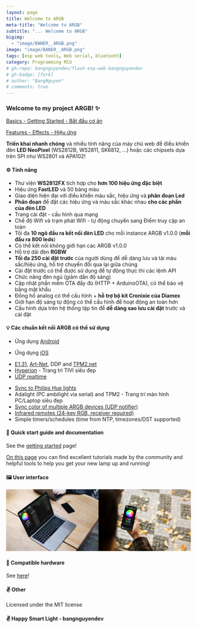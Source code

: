 ```yaml
---
layout: page
title: Welcome to ARGB
meta-title: "Welcome to ARGB"
subtitle: "... Welcome to ARGB"
bigimg:
  - "image/BANER__ARGB.png"
image: "image/BANER__ARGB.png"
tags: [esp web tools, Web serial, bluetooth]
category: Programming MCU
# gh-repo: bangnguyendev/flash-esp-web-bangnguyendev
# gh-badge: [fork]
# author: "BangNguyen"
# comments: true
---
```


### Welcome to my project ARGB! ✨

[Basics - Getting Started - Bắt đầu cơ ản](basics/getting-started)

[Features - Effects - Hiệu ứng](features/effects) 

**Triển khai nhanh chóng** và nhiều tính năng của máy chủ web để điều khiển đèn **LED NeoPixel** (WS2812B, WS2811, SK6812, ...) hoặc các chipsets dựa trên SPI như WS2801 và APA102!

#### ⚙️ Tính năng

- Thư viện **WS2812FX** tích hợp cho **hơn 100 hiệu ứng đặc biệt**
- Hiệu ứng **FastLED** và 50 bảng màu
- Giao diện hiện đại với điều khiển màu sắc, hiệu ứng và **phân đoạn Led**
- **Phân đoạn** để đặt các hiệu ứng và màu sắc khác nhau **cho các phần của đèn LED**
- Trang cài đặt - cấu hình qua mạng
- Chế độ Wifi và trạm phát Wifi - tự động chuyển sang Điểm truy cập an toàn
- Tối đa **10 ngõ đầu ra kết nối đèn LED** cho mỗi instance ARGB v1.0.0 (**mỗi đầu ra 800 leds**)
- Có thể kết nối không giới hạn các ARGB v1.0.0
- Hỗ trợ dải đèn **RGBW**
- **Tối đa 250 cài đặt trước** của người dùng để dễ dàng lưu và tải màu sắc/hiệu ứng, hỗ trợ chuyển đổi qua lại giữa chúng
- Cài đặt trước có thể được sử dụng để tự động thực thi các lệnh API
- Chức năng đèn ngủ (giảm dần độ sáng)
- Cập nhật phần mềm OTA đầy đủ (HTTP + ArduinoOTA), có thể bảo vệ bằng mật khẩu
- Đồng hồ analog có thể cấu hình + **hỗ trợ bộ kit Cronixie của Diamex**
- Giới hạn độ sáng tự động có thể cấu hình để hoạt động an toàn hơn
- Cấu hình dựa trên hệ thống tập tin để **dễ dàng sao lưu cài đặt** trước và cài đặt

<!-- - Native [Home-Assistant integration](https://www.home-assistant.io/integrations/wled/): [![Start native Homeassistant integration configuration](https://my.home-assistant.io/badges/config_flow_start.svg)](https://my.home-assistant.io/redirect/config_flow_start?domain=wled) -->

#### 💡 Các chuẩn kết nối ARGB có thể sử dụng

<!-- - [ARGB app](https://github.com/Aircoookie/WLED-App) for [Android](https://play.google.com/store/apps/details?id=com.aircoookie.WLED) and [iOS](https://apps.apple.com/us/app/wled/id1475695033)
- Alternatively, ARGB Native app made by community member [Moustachauve](https://github.com/Moustachauve) -->
- Ứng dụng [Android](https://play.google.com/store/apps/details?id=ca.cgagnier.wlednativeandroid) 
<!-- - [[Source]((https://github.com/Moustachauve/WLED-Native-Android))] -->
- Ứng dụng [iOS](https://apps.apple.com/us/app/wled-native/id6446207239) 
<!-- - [[Source]((https://github.com/Moustachauve/WLED-Native-iOS/))] -->
<!-- - [JSON](interfaces/json-api) and [HTTP request](interfaces/http-api) APIs   -->
<!-- - [MQTT](interfaces/mqtt)   -->
<!-- - [Blynk IoT](interfaces/blynk)   -->
- [E1.31](interfaces/e1.31-dmx), [Art-Net](interfaces/e1.31-dmx), DDP and [TPM2.net](interfaces/udp-realtime)
- [Hyperion](https://github.com/hyperion-project/hyperion.ng) - Trang trí TIVI siêu đẹp
- [UDP realtime](interfaces/udp-realtime)
<!-- - [Alexa voice control (including dimming and color)](/advanced/remote-access-ifttt) -->
- [Sync to Philips Hue lights](interfaces/philips-hue)
- Adalight (PC ambilight via serial) and TPM2  - Trang trí màn hình PC/Laptop siêu đẹp
- [Sync color of multiple ARGB devices (UDP notifier)](interfaces/udp-notifier)
- [Infrared remotes (24-key RGB, receiver required)](interfaces/infrared)
- Simple timers/schedules (time from NTP, timezones/DST supported)  

#### 📲 Quick start guide and documentation

See the [getting started](basics/getting-started) page!

[On this page](basics/tutorials) you can find excellent tutorials made by the community and helpful tools to help you get your new lamp up and running!

#### 🖼️ User interface

<img src="assets/images/ui/headers/macbook-pro-space-gray-on-the-wooden-table.jpg" width="50%"><img src="assets/images/ui/headers/walking-with-iphone-x.jpg" width="50%">

#### 💾 Compatible hardware

See [here](basics/compatible-hardware)!

#### ✌️ Other

Licensed under the MIT license  

#### ✌️ Happy Smart Light - bangnguyendev

